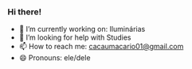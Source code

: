 ### Hi there!

- 🔭 I’m currently working on: Iluminárias
- 🤔 I’m looking for help with Studies
- 📫 How to reach me: cacaumacario01@gmail.com
- 😄 Pronouns: ele/dele


